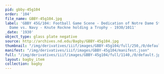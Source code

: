 ```yaml
---
pid: gbby-45g104
order: '104'
file_name: GBBY-45g104.jpg
label: 'GBBY 45G/104: Football Game Scene - Dedication of Notre Dame Stadium, Notre
  Dame vs. Navy - Knute Rockne holding a Trophy - 1930/1011'
_date: '1930'
object_type: glass plate negative
source: http://archives.nd.edu/Bagby/GBBY-45g104.jpg
thumbnail: "/img/derivatives/iiif/images/GBBY-45g104/full/250,/0/default.jpg"
manifest: "/img/derivatives/iiif/images/GBBY-45g104/manifest.json"
full: "/img/derivatives/iiif/images/GBBY-45g104/full/1140,/0/default.jpg"
layout: bagby_item
collection: bagby
---
```

